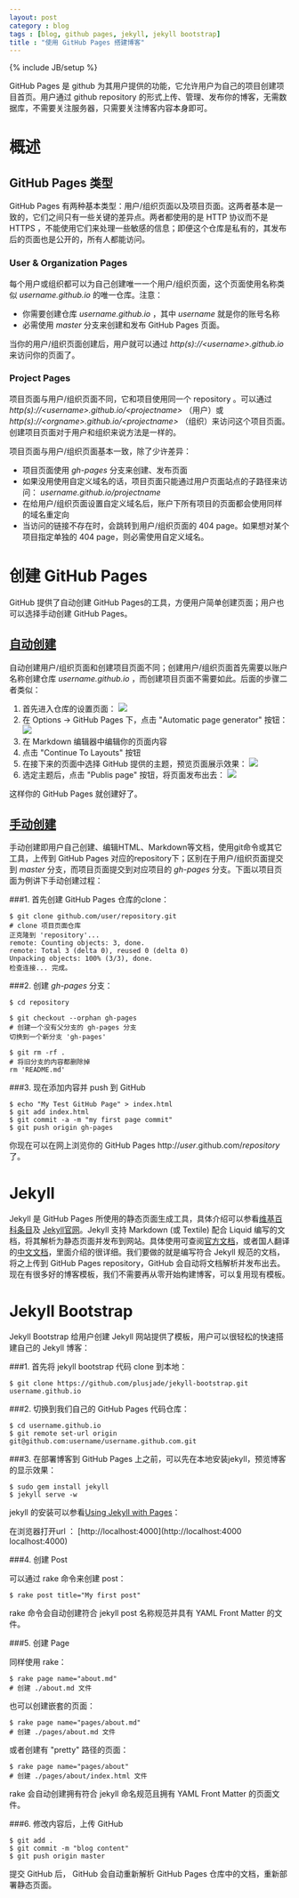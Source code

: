 ```yaml
---
layout: post
category : blog
tags : [blog, github pages, jekyll, jekyll bootstrap]
title : "使用 GitHub Pages 搭建博客"
---
```

{% include JB/setup %}

GitHub Pages 是 github 为其用户提供的功能，它允许用户为自己的项目创建项目首页。用户通过 github repository 的形式上传、管理、发布你的博客，无需数据库，不需要关注服务器，只需要关注博客内容本身即可。

# 概述

## GitHub Pages 类型

GitHub Pages 有两种基本类型：用户/组织页面以及项目页面。这两者基本是一致的，它们之间只有一些关键的差异点。两者都使用的是 HTTP 协议而不是 HTTPS ，不能使用它们来处理一些敏感的信息；即便这个仓库是私有的，其发布后的页面也是公开的，所有人都能访问。

### User & Organization Pages

每个用户或组织都可以为自己创建唯一一个用户/组织页面，这个页面使用名称类似 *username.github.io* 的唯一仓库。注意：

* 你需要创建仓库 *username.github.io* ，其中 *username* 就是你的账号名称
* 必需使用 *master* 分支来创建和发布 GitHub Pages 页面。

当你的用户/组织页面创建后，用户就可以通过 *http(s)://\<username\>.github.io* 来访问你的页面了。

### Project Pages

项目页面与用户/组织页面不同，它和项目使用同一个 repository 。可以通过 *http(s)://\<username\>.github.io/\<projectname\>* （用户）或 *http(s)://\<orgname\>.github.io/\<projectname\>* （组织）来访问这个项目页面。创建项目页面对于用户和组织来说方法是一样的。

项目页面与用户/组织页面基本一致，除了少许差异：

* 项目页面使用 *gh-pages* 分支来创建、发布页面
* 如果没用使用自定义域名的话，项目页面只能通过用户页面站点的子路径来访问： *username.github.io/projectname*
* 在给用户/组织页面设置自定义域名后，账户下所有项目的页面都会使用同样的域名重定向
* 当访问的链接不存在时，会跳转到用户/组织页面的 404 page。如果想对某个项目指定单独的 404 page，则必需使用自定义域名。

# 创建 GitHub Pages

GitHub 提供了自动创建 GitHub Pages的工具，方便用户简单创建页面；用户也可以选择手动创建 GitHub Pages。

## [自动创建][2]

自动创建用户/组织页面和创建项目页面不同；创建用户/组织页面首先需要以账户名称创建仓库 *username.github.io* ，而创建项目页面不需要如此。后面的步骤二者类似：

1. 首先进入仓库的设置页面：
  ![](/images/2015-02-24-01-repo-actions-settings.png)
2. 在 Options -> GitHub Pages 下，点击 "Automatic page generator" 按钮：
  ![](/images/2015-02-24-02.png)
3. 在 Markdown 编辑器中编辑你的页面内容
4. 点击 "Continue To Layouts" 按钮
5. 在接下来的页面中选择 GitHub 提供的主题，预览页面展示效果：
  ![](/images/2015-02-24-03-page-generator-picker.png)
6. 选定主题后，点击 "Publis page" 按钮，将页面发布出去：
  ![](/images/2015-02-24-04-page-generator-publish.png)

这样你的 GitHub Pages 就创建好了。

## [手动创建][3]

手动创建即用户自己创建、编辑HTML、Markdown等文档，使用git命令或其它工具，上传到 GitHub Pages 对应的repository下；区别在于用户/组织页面提交到 *master* 分支，而项目页面提交到对应项目的 *gh-pages* 分支。下面以项目页面为例讲下手动创建过程：

###1. 首先创建 GitHub Pages 仓库的clone：

    $ git clone github.com/user/repository.git
    # clone 项目页面仓库
    正克隆到 'repository'...
    remote: Counting objects: 3, done.
    remote: Total 3 (delta 0), reused 0 (delta 0)
    Unpacking objects: 100% (3/3), done.
    检查连接... 完成。

###2. 创建 *gh-pages* 分支：

    $ cd repository

    $ git checkout --orphan gh-pages
    # 创建一个没有父分支的 gh-pages 分支
    切换到一个新分支 'gh-pages'

    $ git rm -rf .
    # 将旧分支的内容都删除掉
    rm 'README.md'

###3. 现在添加内容并 push 到 GitHub

    $ echo "My Test GitHub Page" > index.html
    $ git add index.html
    $ git commit -a -m "my first page commit"
    $ git push origin gh-pages

你现在可以在网上浏览你的 GitHub Pages http://*user*.github.com/*repository* 了。

# Jekyll

Jekyll 是 GitHub Pages 所使用的静态页面生成工具，具体介绍可以参看[维基百科条目][5]及 [Jekyll官网][6]。Jekyll 支持 Markdown (或 Textile) 配合 Liquid 编写的文档，将其解析为静态页面并发布到网站。具体使用可查阅[官方文档][7]，或者国人翻译的[中文文档][8]，里面介绍的很详细。我们要做的就是编写符合 Jekyll 规范的文档，将之上传到 GitHub Pages repository，GitHub 会自动将文档解析并发布出去。现在有很多好的博客模板，我们不需要再从零开始构建博客，可以复用现有模板。

# Jekyll Bootstrap

Jekyll Bootstrap 给用户创建 Jekyll 网站提供了模板，用户可以很轻松的快速搭建自己的 Jekyll 博客：

###1. 首先将 jekyll bootstrap 代码 clone 到本地：

    $ git clone https://github.com/plusjade/jekyll-bootstrap.git username.github.io

###2. 切换到我们自己的 GitHub Pages 代码仓库：

    $ cd username.github.io
    $ git remote set-url origin git@github.com:username/username.github.com.git

###3. 在部署博客到 GitHub Pages 上之前，可以先在本地安装jekyll，预览博客的显示效果：

    $ sudo gem install jekyll
    $ jekyll serve -w

jekyll 的安装可以参看[Using Jekyll with Pages][10]：

在浏览器打开url ： [http://localhost:4000](http://localhost:4000 localhost:4000)

###4. 创建 Post

可以通过 rake 命令来创建 post：

    $ rake post title="My first post"

rake 命令会自动创建符合 jekyll post 名称规范并具有 YAML Front Matter 的文件。

###5. 创建 Page

同样使用 rake：

    $ rake page name="about.md"
    # 创建 ./about.md 文件

也可以创建嵌套的页面：

    $ rake page name="pages/about.md"
    # 创建 ./pages/about.md 文件

或者创建有 "pretty" 路径的页面：

    $ rake page name="pages/about"
    # 创建 ./pages/about/index.html 文件

rake 会自动创建拥有符合 jekyll 命名规范且拥有 YAML Front Matter 的页面文件。

###6. 修改内容后，上传 GitHub

    $ git add .
    $ git commit -m "blog content"
    $ git push origin master

提交 GitHub 后， GitHub 会自动重新解析 GitHub Pages 仓库中的文档，重新部署静态页面。

[1]: https://help.github.com/articles/user-organization-and-project-pages/ "User organization and project pages"

[2]: https://help.github.com/articles/creating-pages-with-the-automatic-generator/ "Creating Pages with the automatic generator"

[3]: https://help.github.com/articles/creating-project-pages-manually/ "Creating Project Pages manually"

[4]: https://help.github.com/articles/custom-404-pages/ "Custom 404 pages"

[5]: http://en.wikipedia.org/wiki/Jekyll_(software) "Jekyll(Wikipedia)"

[6]: http://jekyllrb.com/ "Jekyll Simple, blog-aware, static sites"

[7]: http://jekyllrb.com/docs/home/ "Jekyll Document"

[8]: http://jekyllcn.com/docs/home/ "Jekyll 文档"

[9]: https://github.com/xcatliu/jekyllcn

[10]: https://help.github.com/articles/using-jekyll-with-pages/ "Using Jekyll with Pages"
